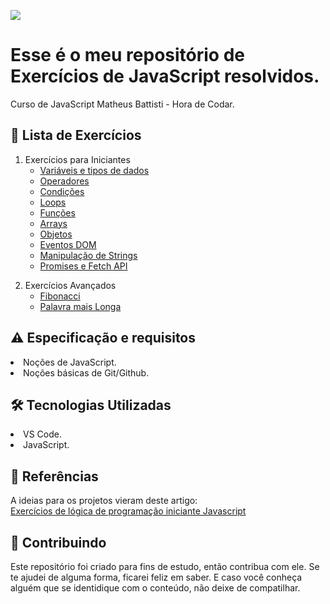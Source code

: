 
![](https://github.com/Diegojfsr/Exercicios_JavaScript_HoraDeCodar/blob/main/Imagens/hora_de_codar_cover.jpeg)

# Esse é o meu repositório de Exercícios de JavaScript resolvidos.
Curso de JavaScript Matheus Battisti - Hora de Codar.

<h2 dir="auto"> 📝 Lista de Exercícios </h2>

<!--1. [Exercícios para Iniciantes](#iniciantes)-->
   1. Exercícios para Iniciantes
        - <a href="https://github.com/Diegojfsr/Exercicios_JavaScript_HoraDeCodar/blob/main/Exercicicos/JavaScript%20Iniciante/Exemplo%231.js"> Variáveis e tipos de dados </a>
        - <a href="https://github.com/Diegojfsr/Exercicios_JavaScript_HoraDeCodar/blob/main/Exercicicos/JavaScript%20Iniciante/Exemplo%232.js"> Operadores </a>
        - <a href="https://github.com/Diegojfsr/Exercicios_JavaScript_HoraDeCodar/blob/main/Exercicicos/JavaScript%20Iniciante/Exemplo%233.js"> Condições </a>
        - <a href="https://github.com/Diegojfsr/Exercicios_JavaScript_HoraDeCodar/blob/main/Exercicicos/JavaScript%20Iniciante/Exemplo%234.js"> Loops </a>
        - <a href="https://github.com/Diegojfsr/Exercicios_JavaScript_HoraDeCodar/blob/main/Exercicicos/JavaScript%20Iniciante/Exemplo%235.js"> Funções </a>
        - <a href="https://github.com/Diegojfsr/Exercicios_JavaScript_HoraDeCodar/blob/main/Exercicicos/JavaScript%20Iniciante/Exemplo%236.js"> Arrays </a>
        - <a href="https://github.com/Diegojfsr/Exercicios_JavaScript_HoraDeCodar/blob/main/Exercicicos/JavaScript%20Iniciante/Exemplo%237.js"> Objetos </a>
        - <a href="https://github.com/Diegojfsr/Exercicios_JavaScript_HoraDeCodar/blob/main/Exercicicos/JavaScript%20Iniciante/Exemplo%238.js"> Eventos DOM </a>
        - <a href="https://github.com/Diegojfsr/Exercicios_JavaScript_HoraDeCodar/blob/main/Exercicicos/JavaScript%20Iniciante/Exemplo%239.js"> Manipulação de Strings </a>
        - <a href="https://github.com/Diegojfsr/Exercicios_JavaScript_HoraDeCodar/blob/main/Exercicicos/JavaScript%20Iniciante/Exemplo%2310.js"> Promises e Fetch API </a>

<!--2. [Exercícios Avançados](#avancados)-->
2. Exercícios Avançados
    - <a href="https://github.com/Diegojfsr/Exercicios_JavaScript_HoraDeCodar/blob/main/Exercicicos/JavaScript%20Avancado/Exemplo%231.js"> Fibonacci </a>
    - <a href="https://github.com/Diegojfsr/Exercicios_JavaScript_HoraDeCodar/blob/main/Exercicicos/JavaScript%20Avancado/Exemplo%232.js"> Palavra mais Longa </a>


<h2 dir="auto"> ⚠️ Especificação e requisitos</h2>
 <li> Noções de JavaScript. </li>
 <li> Noções básicas de Git/Github. </li> 


<h2 dir="auto"> 🛠 Tecnologias Utilizadas </h2>
 <li> VS Code. </li>
 <li> JavaScript. </li> 

 <h2 dir="auto"> 📑 Referências </h2>
  <p dir="auto">
  A ideias para os projetos vieram deste artigo:<br>
   <a href="https://horadecodar.com.br/exercicios-de-logica-de-programacao-javascript/"> Exercícios de lógica de programação iniciante Javascript </a> <br>
  </p>

<h2 dir="auto"> 🤝 Contribuindo </h2>
<p dir="auto">
 Este repositório foi criado para fins de estudo, então contribua com ele. Se te ajudei de alguma forma, ficarei feliz em
saber. E caso você conheça alguém que se identidique com o conteúdo, não deixe de compatilhar.
</p>
